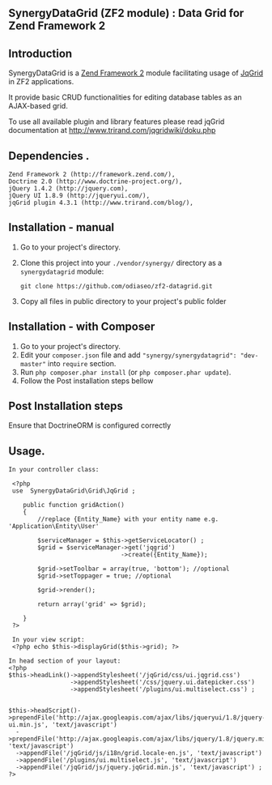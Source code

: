 SynergyDataGrid (ZF2 module) : Data Grid for Zend Framework 2
-------------------------------------------------

Introduction
------------


SynergyDataGrid is a [Zend Framework 2](http://framework.zend.com/zf2) module facilitating usage of [JqGrid](http://www.trirand.com/blog/) in ZF2 applications.

It provide basic CRUD functionalities for editing  database tables as an AJAX-based grid.

To use all available plugin and library features please read jqGrid documentation at http://www.trirand.com/jqgridwiki/doku.php

Dependencies .
---------------
    Zend Framework 2 (http://framework.zend.com/),
    Doctrine 2.0 (http://www.doctrine-project.org/),
    jQuery 1.4.2 (http://jquery.com),
    jQuery UI 1.8.9 (http://jqueryui.com/),
    jqGrid plugin 4.3.1 (http://www.trirand.com/blog/),

Installation - manual
---------------------

1.   Go to your project's directory.
2.   Clone this project into your `./vendor/synergy/` directory as a `synergydatagrid` module:

     `git clone https://github.com/odiaseo/zf2-datagrid.git`
3. Copy all files in public directory to your project's public folder

Installation - with Composer
----------------------------

1.   Go to your project's directory.
2.   Edit your `composer.json` file and add `"synergy/synergydatagrid": "dev-master"` into `require` section.
3.   Run `php composer.phar install` (or `php composer.phar update`).
4.   Follow the Post installation steps bellow

Post Installation steps
------------------------------
Ensure that DoctrineORM is configured correctly

Usage.
--------------------
    In your controller class:

     <?php
	 use  SynergyDataGrid\Grid\JqGrid ;

        public function gridAction()
        {
			//replace {Entity_Name} with your entity name e.g. 'Application\Entity\User'

            $serviceManager = $this->getServiceLocator() ;
            $grid = $serviceManager->get('jqgrid')
                                   ->create({Entity_Name});

            $grid->setToolbar = array(true, 'bottom'); //optional
            $grid->setToppager = true; //optional

            $grid->render();

			return array('grid' => $grid);

        }
     ?>

     In your view script:
     <?php echo $this->displayGrid($this->grid); ?>

    In head section of your layout:
    <?php
    $this->headLink()->appendStylesheet('/jqGrid/css/ui.jqgrid.css')
                     ->appendStylesheet('/css/jquery.ui.datepicker.css')
                     ->appendStylesheet('/plugins/ui.multiselect.css') ;


    $this->headScript()->prependFile('http://ajax.googleapis.com/ajax/libs/jqueryui/1.8/jquery-ui.min.js', 'text/javascript')
      ->prependFile('http://ajax.googleapis.com/ajax/libs/jquery/1.8/jquery.min.js', 'text/javascript')
      ->appendFile('/jqGrid/js/i18n/grid.locale-en.js', 'text/javascript')
      ->appendFile('/plugins/ui.multiselect.js', 'text/javascript')
      ->appendFile('/jqGrid/js/jquery.jqGrid.min.js', 'text/javascript') ;
    ?>

